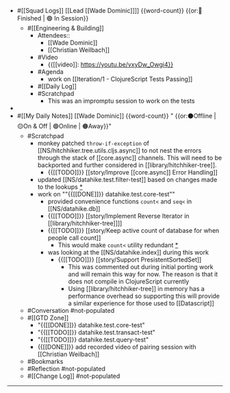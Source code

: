 - #[[Squad Logs]] [[Lead [[Wade Dominic]]]] {{word-count}} {{or:🏁 Finished | 🟢 In Session}}
    - #[[Engineering & Building]]
        - Attendees::
            - [[Wade Dominic]]
            - [[Christian Weilbach]]
        - #Video
            - {{[[video]]: https://youtu.be/vxyDw_Owgi4}}
        - #Agenda
            - work on [[Iteration/1 - ClojureScript Tests Passing]]
        - #[[Daily Log]]
        - #Scratchpad
            - This was an impromptu session to work on the tests
- 
- #[[My Daily Notes]] [[Wade Dominic]] {{word-count}} " {{or:⚫️Offline | 🟡On & Off | 🟢Online | 🟠Away}}"
    - #Scratchpad 
        - monkey patched `throw-if-exception` of [[NS/hitchhiker.tree.utils.cljs.async]] to not nest the errors through the stack of [[core.async]] channels. This will need to be backported and further considered in [[library/hitchhiker-tree]].
            - {{[[TODO]]}} [[story/Improve [[core.async]] Error Handling]]
        - updated [[NS/datahike.test.filter-test]] based on changes made to the lookups [*](((8fyQ--ie_)))
        - work on ""{{[[DONE]]}} datahike.test.core-test""
            - provided convenience functions `count<` and `seq<` in [[NS/datahike.db]]
            - {{[[TODO]]}} [[story/Implement Reverse Iterator in [[library/hitchhiker-tree]]]]
            - {{[[TODO]]}} [[story/Keep active count of database for when people call count]]
                - This would make `count<` utility redundant [*](((WOtSPGFXO)))
            - was looking at the [[NS/datahike.index]] during this work
                - {{[[TODO]]}} [[story/Support PresistentSortedSet]]
                    - This was commented out during initial porting work and will remain this way for now. The reason is that it does not compile in ClojureScript currently
                    - Using [[library/hitchhiker-tree]] in memory has a performance overhead so supporting this will provide a similar experience for those used to [[Datascript]]
    - #Conversation #not-populated
    - #[[GTD Zone]]
        - "{{[[DONE]]}} datahike.test.core-test"
        - "{{[[TODO]]}} datahike.test.transact-test"
        - "{{[[TODO]]}} datahike.test.query-test"
        - {{[[DONE]]}} add recorded video of pairing session with [[Christian Weilbach]]
    - #Bookmarks
    - #Reflection #not-populated
    - #[[Change Log]] #not-populated
- ---
